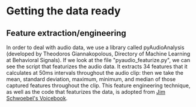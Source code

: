 # Getting the data ready

## Feature extraction/engineering
In order to deal with audio data, we use a library called pyAudioAnalysis (developed by Theodoros Giannakopolous, Directory of Machine Learning at Behavioral Signals). If we look at the file "pyaudio_featurize.py", we can see the script that featurizes the audio data. It extracts 34 features that it calculates at 50ms intervals throughout the audio clip: then we take the mean, standard deviation, maximum, minimum, and median of those captured features throughout the clip. This feature engineering technique, as well as the code that featurizes the data, is adopted from [Jim Schwoebel's Voicebook](https://github.com/jim-schwoebel/voicebook).

